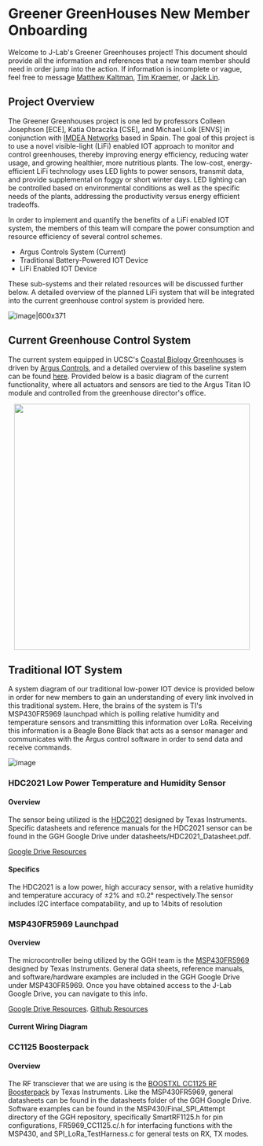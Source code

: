 # Greener GreenHouses New Member Onboarding
Welcome to J-Lab's Greener Greenhouses project! This document should provide all the information and references that a new team member should need in order jump into the action. If information is incomplete or vague, feel free to message [Matthew Kaltman](mailto:mkaltman@ucsc.edu?subject=[GitHub]%20Source%20Han%20Sans), [Tim Kraemer](mailto:tikraeme@ucsc.edu?subject=[GitHub]%20Source%20Han%20Sans), or [Jack Lin](mailto:jlin143@ucsc.edu?subject=[GitHub]%20Source%20Han%20Sans).

## Project Overview
The Greener Greenhouses project is one led by professors Colleen Josephson [ECE], Katia Obraczka [CSE], and Michael Loik [ENVS] in conjunction with [IMDEA Networks](https://networks.imdea.org/about-imdea-networks/) based in Spain. The goal of this project is to use a novel visible-light (LiFi) enabled IOT approach to monitor and control greenhouses, thereby improving energy efficiency, reducing water usage, and growing healthier, more nutritious plants. The low-cost, energy-efficient LiFi technology uses LED lights to power sensors, transmit data, and provide supplemental on foggy or short winter days. LED lighting can be controlled based on environmental conditions as well as the specific needs of the plants, addressing the productivity versus energy efficient tradeoffs. 


In order to implement and quantify the benefits of a LiFi enabled IOT system, the members of this team will compare the power consumption and resource efficiency of several control schemes. 
* Argus Controls System (Current)
* Traditional Battery-Powered IOT Device
* LiFi Enabled IOT Device

These sub-systems and their related resources will be discussed further below. A detailed overview of the planned LiFi system that will be integrated into the current greenhouse control system is provided here.

![image|600x371](https://github.com/jlab-sensing/GreenerGreenHouses/assets/133836006/08766264-8e22-4e1d-bff3-384b1e383e17 )


## Current Greenhouse Control System
The current system equipped in UCSC's [Coastal Biology Greenhouses](https://greenhouse.ucsc.edu/research/facility-cbg.html) is driven by [Argus Controls](https://arguscontrols.com/), and a detailed overview of this baseline system can be found [here](https://drive.google.com/drive/folders/1_lNfw5vJW_Q_KWBBiqxn9BiAg7NH7jfJ?usp=sharing). Provided below is a basic diagram of the current functionality, where all actuators and sensors are tied to the Argus Titan IO module and controlled from the greenhouse director's office.

<p align="center">
<img width="480" height="500" src="https://github.com/jlab-sensing/GreenerGreenHouses/assets/133836006/9187ddc8-56a3-427e-ab8b-aa702891e5ed">
</p>



## Traditional IOT System

A system diagram of our traditional low-power IOT device is provided below in order for new members to gain an understanding of every link involved in this traditional system. Here, the brains of the system is TI's MSP430FR5969 launchpad which is polling relative humidity and temperature sensors and transmitting this information over LoRa. Receiving this information is a Beagle Bone Black that acts as a sensor manager and communicates with the Argus control software in order to send data and receive commands.

![image](https://github.com/jlab-sensing/GreenerGreenHouses/assets/133836006/9b7c92c4-6507-470a-a9c7-7d83ccedcf46)



### HDC2021 Low Power Temperature and Humidity Sensor

#### Overview
The sensor being utilized is the [HDC2021](https://www.ti.com/product/HDC2021?utm_source=google&utm_medium=cpc&utm_campaign=asc-null-null-GPN_EN-cpc-pf-google-wwe&utm_content=HDC2021&ds_k=HDC2021&DCM=yes&gclid=CjwKCAjwgZCoBhBnEiwAz35RwvU4Wd7GRpxLc1GMoPWq5LL1WcZLu_22jp9FVzmTnQ_MIr4ZmhkBRhoCpMQQAvD_BwE&gclsrc=aw.ds) designed by Texas Instruments. Specific datasheets and reference manuals for the HDC2021 sensor can be found in the GGH Google Drive under datasheets/HDC2021_Datasheet.pdf.

[Google Drive Resources](https://drive.google.com/drive/u/1/folders/1WiIJaBZCpexLYDWwRqki33WVtFGoa_uU?ths=true)

#### Specifics
The HDC2021 is a low power, high accuracy sensor, with a relative humidity and temperature  accuracy of ±2% and ±0.2° respectively.The sensor includes I2C interface compatability, and up to 14bits of resolution

### MSP430FR5969 Launchpad

#### Overview
The microcontroller being utilized by the GGH team is the [MSP430FR5969](https://www.ti.com/product/MSP430FR5969?utm_source=google&utm_medium=cpc&utm_campaign=epd-null-null-GPN_EN-cpc-pf-google-wwe&utm_content=MSP430FR5969&ds_k=%7b_dssearchterm%7d&DCM=yes&gclid=CjwKCAjw3oqoBhAjEiwA_UaLtj0zWJxyBJCrLkihQoXO8O6QFz54VD2A-_e_Rqq8SBqXRJOLkkrMNRoC8pIQAvD_BwE&gclsrc=aw.ds) designed by Texas Instruments. General data sheets, reference manuals, and software/hardware examples are included in the GGH Google Drive under MSP430FR5969. Once you have obtained access to the J-Lab Google Drive, you can navigate to this info.

[Google Drive Resources](https://drive.google.com/drive/folders/1jpBABjsWT8H2YCBZDEAygGu2eUNpcp-V?usp=sharing).
[Github Resources](https://github.com/jlab-sensing/GreenerGreenHouses/tree/main/MSP430)


#### Current Wiring Diagram








### CC1125 Boosterpack

#### Overview
The RF transciever that we are using is the [BOOSTXL CC1125 RF Boosterpack](https://www.ti.com/lit/an/swra520/swra520.pdf?ts=1694669569713) by Texas Instruments. Like the MSP430FR5969, general datasheets can be found in the datasheets folder of the GGH Google Drive. Software examples can be found in the MSP430/Final_SPI_Attempt directory of the GGH repository, specifically SmartRF1125.h for pin configurations, FR5969_CC1125.c/.h for interfacing functions with the MSP430, and SPI_LoRa_TestHarness.c for general tests on RX, TX modes.

